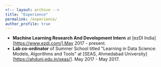 ```yaml
---
<!-- layout: archive -->
title: "Experience"
permalink: /experience/
author_profile: true
---
```

* **Machine Learning Research And Development Intern** at [ezDI India][https://www.ezdi.com/].May 2017 - present.
* **Lab co-ordinator** of Summer School  titled "Learning in Data Science: Models, Algorithms and Tools" at [SEAS, Ahmedabad University][https://ahduni.edu.in/seas/]. May 2017 - May 2017.
